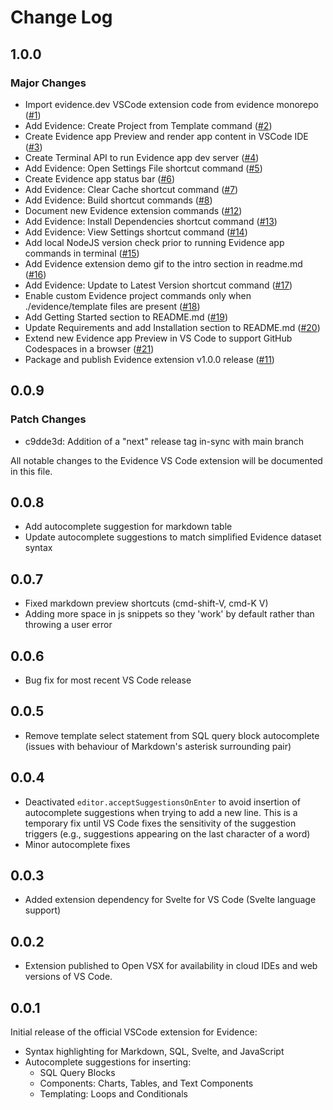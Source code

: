 # Change Log


## 1.0.0

### Major Changes

- Import evidence.dev VSCode extension code from evidence monorepo
([#1](https://github.com/evidence-dev/vscode/issues/1))
- Add Evidence: Create Project from Template command
([#2](https://github.com/evidence-dev/vscode/issues/2))
- Create Evidence app Preview and render app content in VSCode IDE
([#3](https://github.com/evidence-dev/vscode/issues/3))
- Create Terminal API to run Evidence app dev server
([#4](https://github.com/evidence-dev/vscode/issues/4))
- Add Evidence: Open Settings File shortcut command
([#5](https://github.com/evidence-dev/vscode/issues/5))
- Create Evidence app status bar
([#6](https://github.com/evidence-dev/vscode/issues/6))
- Add Evidence: Clear Cache shortcut command
([#7](https://github.com/evidence-dev/vscode/issues/7))
- Add Evidence: Build shortcut commands
([#8](https://github.com/evidence-dev/vscode/issues/8))
- Document new Evidence extension commands
([#12](https://github.com/evidence-dev/vscode/issues/12))
- Add Evidence: Install Dependencies shortcut command
([#13](https://github.com/evidence-dev/vscode/issues/13))
- Add Evidence: View Settings shortcut command
([#14](https://github.com/evidence-dev/vscode/issues/14))
- Add local NodeJS version check prior to running Evidence app commands in terminal
([#15](https://github.com/evidence-dev/vscode/issues/15))
- Add Evidence extension demo gif to the intro section in readme.md
([#16](https://github.com/evidence-dev/vscode/issues/16))
- Add Evidence: Update to Latest Version shortcut command
([#17](https://github.com/evidence-dev/vscode/issues/17))
- Enable custom Evidence project commands only when ./evidence/template files are present
([#18](https://github.com/evidence-dev/vscode/issues/18))
- Add Getting Started section to README.md
([#19](https://github.com/evidence-dev/vscode/issues/19))
- Update Requirements and add Installation section to README.md
([#20](https://github.com/evidence-dev/vscode/issues/20))
- Extend new Evidence app Preview in VS Code to support GitHub Codespaces in a browser
([#21](https://github.com/evidence-dev/vscode/issues/21))
- Package and publish Evidence extension v1.0.0 release
([#11](https://github.com/evidence-dev/vscode/issues/11))

## 0.0.9

### Patch Changes

- c9dde3d: Addition of a "next" release tag in-sync with main branch

All notable changes to the Evidence VS Code extension will be documented in this file.

## 0.0.8

- Add autocomplete suggestion for markdown table
- Update autocomplete suggestions to match simplified Evidence dataset syntax

## 0.0.7

- Fixed markdown preview shortcuts (cmd-shift-V, cmd-K V)
- Adding more space in js snippets so they 'work' by default rather than throwing a user error

## 0.0.6

- Bug fix for most recent VS Code release

## 0.0.5

- Remove template select statement from SQL query block autocomplete (issues with behaviour of Markdown's asterisk surrounding pair)

## 0.0.4

- Deactivated `editor.acceptSuggestionsOnEnter` to avoid insertion of autocomplete suggestions when trying to add a new line. This is a temporary fix until VS Code fixes the sensitivity of the suggestion triggers (e.g., suggestions appearing on the last character of a word)
- Minor autocomplete fixes

## 0.0.3

- Added extension dependency for Svelte for VS Code (Svelte language support)

## 0.0.2

- Extension published to Open VSX for availability in cloud IDEs and web versions of VS Code.

## 0.0.1

Initial release of the official VSCode extension for Evidence:

- Syntax highlighting for Markdown, SQL, Svelte, and JavaScript
- Autocomplete suggestions for inserting:
  - SQL Query Blocks
  - Components: Charts, Tables, and Text Components
  - Templating: Loops and Conditionals
